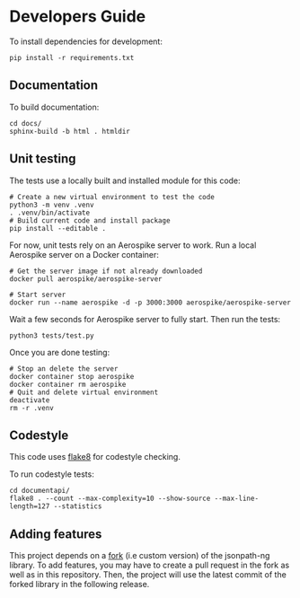 # Developers Guide

To install dependencies for development:
```
pip install -r requirements.txt
```

## Documentation

To build documentation:
```
cd docs/
sphinx-build -b html . htmldir
```

## Unit testing

The tests use a locally built and installed module for this code:
```
# Create a new virtual environment to test the code
python3 -m venv .venv
. .venv/bin/activate
# Build current code and install package
pip install --editable .
```

For now, unit tests rely on an Aerospike server to work.
Run a local Aerospike server on a Docker container:
```
# Get the server image if not already downloaded
docker pull aerospike/aerospike-server

# Start server
docker run --name aerospike -d -p 3000:3000 aerospike/aerospike-server
```

Wait a few seconds for Aerospike server to fully start.
Then run the tests:
```
python3 tests/test.py
```

Once you are done testing:
```
# Stop an delete the server
docker container stop aerospike
docker container rm aerospike
# Quit and delete virtual environment
deactivate
rm -r .venv
```

## Codestyle

This code uses [flake8](https://github.com/pycqa/flake8) for codestyle checking.

To run codestyle tests:
```
cd documentapi/
flake8 . --count --max-complexity=10 --show-source --max-line-length=127 --statistics
```

## Adding features

This project depends on a [fork](https://github.com/aerospike-community/jsonpath-ng) (i.e custom version) of the jsonpath-ng library. To add features, you may have to create a pull request in the fork as well as in this repository. Then, the project will use the latest commit of the forked library in the following release.
